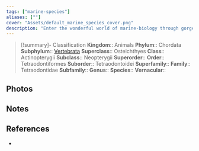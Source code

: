 ```yaml
---
tags: ["marine-species"]
aliases: [""]
cover: "Assets/default_marine_species_cover.png"
description: "Enter the wonderful world of marine-biology through gorgeous underwater pictures of marine animals. Tetraodontidae is the family of globe fish. Those who're inflating like baloon."
---
```

> [!summary]- Classification
**Kingdom**:: Animals
**Phylum**:: Chordata
**Subphylum**:: [Vertebrata](Vertebrata.md)
**Superclass**:: Osteichthyes
**Class**:: Actinopterygii
**Subclass**::  Neopterygii
**Superorder**:: 
**Order**:: Tetraodontiformes
**Suborder**:: Tetraodontoidei
**Superfamily**::
**Family**:: Tetraodontidae
**Subfamily**::
**Genus**::
**Species**::
**Vernacular**::

## Photos

## Notes

## References
- 